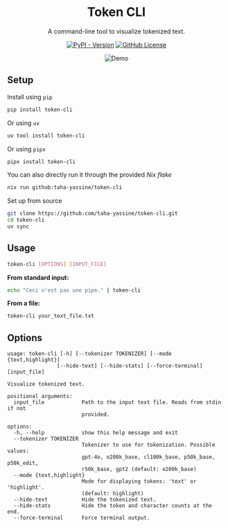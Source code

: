 <div align="center" style="text-align: center;">
<h1>Token CLI</h1>

<p>A command-line tool to visualize tokenized text.</p>

[![PyPI - Version](https://img.shields.io/pypi/v/token-cli)](https://pypi.org/project/token-cli/)
[![GitHub License](https://img.shields.io/github/license/taha-yassine/token-cli)](LICENSE)


![Demo](demo.gif)

</div>

## Setup

Install using `pip`
```bash
pip install token-cli
```

Or using `uv`
```bash
uv tool install token-cli
```

Or using `pipx`
```bash
pipx install token-cli
```

You can also directly run it through the provided _Nix flake_
```bash
nix run github:taha-yassine/token-cli
```

Set up from source
```bash
git clone https://github.com/taha-yassine/token-cli.git
cd token-cli
uv sync
```

## Usage

```bash
token-cli [OPTIONS] [INPUT_FILE]
```

**From standard input:**

```bash
echo "Ceci n'est pas une pipe." | token-cli
```

**From a file:**

```bash
token-cli your_text_file.txt
```

## Options

```
usage: token-cli [-h] [--tokenizer TOKENIZER] [--mode {text,highlight}]
                [--hide-text] [--hide-stats] [--force-terminal] [input_file]

Visualize tokenized text.

positional arguments:
  input_file            Path to the input text file. Reads from stdin if not
                        provided.

options:
  -h, --help            show this help message and exit
  --tokenizer TOKENIZER
                        Tokenizer to use for tokenization. Possible values:
                        gpt-4o, o200k_base, cl100k_base, p50k_base, p50k_edit,
                        r50k_base, gpt2 (default: o200k_base)
  --mode {text,highlight}
                        Mode for displaying tokens: 'text' or 'highlight'.
                        (default: highlight)
  --hide-text           Hide the tokenized text.
  --hide-stats          Hide the token and character counts at the end.
  --force-terminal      Force terminal output.

```